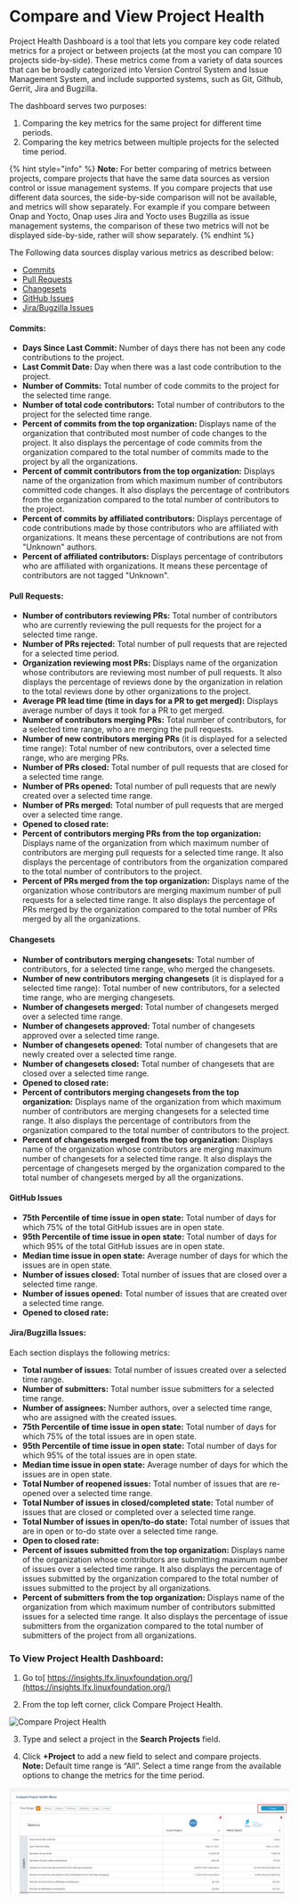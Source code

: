# Compare and View Project Health

Project Health Dashboard is a tool that lets you compare key code related metrics for a project or between projects \(at the most you can compare 10 projects side-by-side\). These metrics come from a variety of data sources that can be broadly categorized into Version Control System and Issue Management System, and include supported systems, such as Git, Github, Gerrit, Jira and Bugzilla.

The dashboard serves two purposes:

1. Comparing the key metrics for the same project for different time periods.
2. Comparing the key metrics between multiple projects for the selected time period.

{% hint style="info" %}
**Note:** For better comparing of metrics between projects, compare projects that have the same data sources as version control or issue management systems. If you compare projects that use different data sources, the side-by-side comparison will not be available, and metrics will show separately. For example if you compare between Onap and Yocto, Onap uses Jira and Yocto uses Bugzilla as issue management systems, the comparison of these two metrics will not be displayed side-by-side, rather will show separately.
{% endhint %}

The Following data sources display various metrics as described below:

* [Commits](compare-and-view-project-health.md#commits)
* [Pull Requests](compare-and-view-project-health.md#pull-requests)
* [Changesets](compare-and-view-project-health.md#changesets)
* [GitHub Issues](compare-and-view-project-health.md#github-issues)
* [Jira/Bugzilla Issues](compare-and-view-project-health.md#jira-bugzilla-issues)

#### **Commits:**

* **Days Since Last Commit:** Number of days there has not been any code contributions to the project.
* **Last Commit Date:** Day when there was a last code contribution to the project.
* **Number of Commits:** Total number of code commits to the project for the selected time range.
* **Number of total code contributors:** Total number of contributors to the project for the selected time range.
* **Percent of commits from the top organization:** Displays name of the organization that contributed most number of code changes to the project. It also displays the percentage of code commits from the organization compared to the total number of commits made to the project by all the organizations.
* **Percent of commit contributors from the top organization:** Displays name of the organization from which maximum number of contributors committed code changes. It also displays the percentage of contributors from the organization compared to the total number of contributors to the project.
* **Percent of commits by affiliated contributors:** Displays percentage of code contributions made by those contributors who are affiliated with organizations. It means these percentage of contributions are not from "Unknown" authors.
* **Percent of affiliated contributors:** Displays percentage of contributors who are affiliated with organizations. It means these percentage of contributors are not tagged "Unknown".

#### **Pull Requests:**

* **Number of contributors reviewing PRs:** Total number of contributors who are currently reviewing the pull requests for the project for a selected time range.
* **Number of PRs rejected:** Total number of pull requests that are rejected for a selected time period.
* **Organization reviewing most PRs:** Displays name of the organization whose contributors are reviewing most number of pull requests. It also displays the percentage of reviews done by the organization in relation to the total reviews done by other organizations to the project.
* **Average PR lead time \(time in days for a PR to get merged\):** Displays average number of days it took for a PR to get merged.
* **Number of contributors merging PRs:** Total number of contributors, for a selected time range, who are merging the pull requests.
* **Number of new contributors merging PRs** \(it is displayed for a selected time range\): Total number of new contributors, over a selected time range, who are merging PRs.
* **Number of PRs closed:** Total number of pull requests that are closed for a selected time range.
* **Number of PRs opened:** Total number of pull requests that are newly created over a selected time range.
* **Number of PRs merged:** Total number of pull requests that are merged over a selected time range.
* **Opened to closed rate:** 
* **Percent of contributors merging PRs from the top organization:** Displays name of the organization from which maximum number of contributors are merging pull requests for a selected time range. It also displays the percentage of contributors from the organization compared to the total number of contributors to the project.
* **Percent of PRs merged from the top organization:** Displays name of the organization whose contributors are merging maximum number of pull requests for a selected time range. It also displays the percentage of PRs merged by the organization compared to the total number of PRs merged by all the organizations.

#### **Changesets**

* **Number of contributors merging changesets:** Total number of contributors, for a selected time range, who merged the changesets.
* **Number of new contributors merging changesets** \(it is displayed for a selected time range\): Total number of new contributors, for a selected time range, who are merging changesets.
* **Number of changesets merged:** Total number of changesets merged over a selected time range.
* **Number of changesets approved:** Total number of changesets approved over a selected time range.
* **Number of changesets opened:** Total number of changesets that are newly created over a selected time range.
* **Number of changesets closed:** Total number of changesets that are closed over a selected time range.
* **Opened to closed rate:** 
* **Percent of contributors merging changesets from the top organization:** Displays name of the organization from which maximum number of contributors are merging changesets for a selected time range. It also displays the percentage of contributors from the organization compared to the total number of contributors to the project.
* **Percent of changesets merged from the top organization:** Displays name of the organization whose contributors are merging maximum number of changesets for a selected time range. It also displays the percentage of changesets merged by the organization compared to the total number of changesets merged by all the organizations.

#### **GitHub Issues**

* **75th Percentile of time issue in open state:** Total number of days for which 75% of the total GitHub issues are in open state.
* **95th Percentile of time issue in open state:** Total number of days for which 95% of the total GitHub issues are in open state.
* **Median time issue in open state:** Average number of days for which the issues are in open state.
* **Number of issues closed:** Total number of issues that are closed over a selected time range.
* **Number of issues opened:** Total number of issues that are created over a selected time range.
* **Opened to closed rate:** 

#### **Jira/Bugzilla Issues:**

Each section displays the following metrics:

* **Total number of issues:** Total number of issues created over a selected time range.
* **Number of submitters:** Total number issue submitters for a selected time range.
* **Number of assignees:** Number authors, over a selected time range, who are assigned with the created issues.
* **75th Percentile of time issue in open state:** Total number of days for which 75% of the total issues are in open state.
* **95th Percentile of time issue in open state:** Total number of days for which 95% of the total issues are in open state.
* **Median time issue in open state:** Average number of days for which the issues are in open state.
* **Total Number of reopened issues:** Total number of issues that are re-opened over a selected time range.
* **Total Number of issues in closed/completed state:** Total number of issues that are closed or completed over a selected time range.
* **Total Number of issues in open/to-do state:** Total number of issues that are in open or to-do state over a selected time range.
* **Open to closed rate:** 
* **Percent of issues submitted from the top organization:** Displays name of the organization whose contributors are submitting maximum number of issues over a selected time range. It also displays the percentage of issues submitted by the organization compared to the total number of issues submitted to the project by all organizations.
* **Percent of submitters from the top organization:** Displays name of the organization from which maximum number of contributors submitted issues for a selected time range. It also displays the percentage of issue submitters from the organization compared to the total number of submitters of the project from all organizations.

### **To View Project Health Dashboard:**

 1. Go to[ https://insights.lfx.linuxfoundation.org/](https://insights.lfx.linuxfoundation.org/)

2. From the top left corner, click Compare Project Health.

![Compare Project Health](https://lh5.googleusercontent.com/jkn4-dxyPJSXTkbZKrpvsv56tnE8v0Alhsfc5_1Ok_P8MHuD-hMPhVx8Q_nw8U42RgIDJrooQ1n6SmODF4VcYIGbfCJXxFHN_i1yc8X4-acn0fgHRxRz3zAXbCMbp33ekFlul0i2)

3. Type and select a project in the **Search Projects** field.

4. Click **+Project** to add a new field to select and compare projects.   
**Note:** Default time range is “All”. Select a time range from the available options to change the metrics for the time period.

![Compare Project Health](../../.gitbook/assets/compare-project-health.png)



